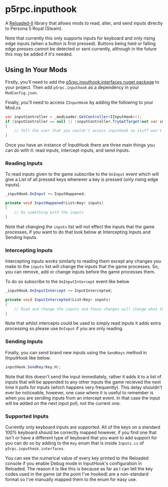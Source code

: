 # p5rpc.inputhook
A [Reloaded-II](https://reloaded-project.github.io/Reloaded-II/) library that allows mods to read, alter, and send inputs directly to Persona 5 Royal (Steam).

Note that currently this only supports inputs for keyboard and only rising edge inputs (when a button is first pressed). Buttons being held or falling edge presses cannot be detected or sent currently, although in the future this may be added if it's needed.

## Using In Your Mods
Firstly, you'll need to add the [p5rpc.inputhook.interfaces nuget package](https://www.nuget.org/packages/p5rpc.inputhook.interfaces) to your project. Then add `p5rpc.inputhook` as a dependency in your `ModConfig.json`.

Finally, you'll need to access `IInputHook` by adding the following to your Mod.cs
``` C#
var inputController = _modLoader.GetController<IInputHook>();
if (inputController == null || !inputController.TryGetTarget(out var inputHook))
{
    // Tell the user that you couldn't access inputhook so stuff won't work
}
```

Once you have an instance of InputHook there are three main things you can do with it: read inputs, intercept inputs, and send inputs.

### Reading Inputs
To read inputs given to the game subscribe to the `OnInput` event which will give a List of all pressed keys whenever a key is pressed (only rising edge inputs).
``` C#
_inputHook.OnInput += InputHappened;

private void InputHappened(List<Key> inputs)
{
    // Do something with the inputs
}

```
Note that changing the `inputs` list will not effect the inputs that the game processes, if you want to do that look below at Intercepting Inputs and Sending Inputs.

### Intercepting Inputs
Intercepting inputs works similarly to reading them except any changes you make to the `inputs` list will change the inputs that the game processes. So, you can remove, add or change inputs before the game processes them.

To do so subscribe to the `OnInputIntercept` event like below
``` C#
_inputHook.OnInputIntercept += InputIntercepted;

private void InputIntercepted(List<Key> inputs)
{
    // Read and change the inputs and those changes will change what the game processes!
}
```

Note that whilst intercepts could be used to simply read inputs it adds extra processing so please use `OnInput` if you are only reading.

### Sending Inputs
Finally, you can send brand new inputs using the `SendKeys` method in IInputHook like below.
``` C#
inputHook.SendKey(Key.H);
```
Note that this doesn't send the input immediately, rather it adds it to a list of inputs that will be appended to any other inputs the game recieved the next time it polls for inputs (which happens very frequently). 
This delay shouldn't ever be noticeable, however, one case where it is useful to remember is when you are sending inputs from an intercept event. In that case the input will be added on the next input poll, not the current one.

### Supported Inputs
Currently only keyboard inputs are supported. All of the keys on a standard 100% keyboard should be correctly mapped however, if you find one that isn't or have a different type of keyboard that you want to add support for you can do so by adding to the `Key` enum that is inside `Inputs.cs` of `p5rpc.inputhook.interfaces`. 

You can see the numerical value of every key printed to the Reloaded console if you enable Debug mode in InputHook's configuration in Reloaded. 
The reason it is like this is because as far as I can tell the key codes used in the game (at the point I've hooked) are a non-standard format so I've manually mapped them to the enum for easy use.

